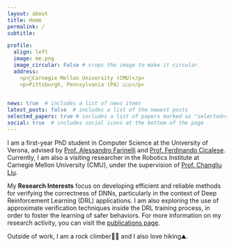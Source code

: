 ```yaml
---
layout: about
title: Home
permalink: /
subtitle: 

profile:
  align: left
  image: me.png
  image_circular: False # crops the image to make it circular
  address: 
    <p>📍Carnegie Mellon University (CMU)</p>
    <p>Pittsburgh, Pennsylvania (PA) 🇺🇸</p>
    

news: true  # includes a list of news items
latest_posts: false  # includes a list of the newest posts
selected_papers: true # includes a list of papers marked as "selected={true}"
social: true  # includes social icons at the bottom of the page
---
```


I am a first-year PhD student in Computer Science at the University of Verona, advised by [Prof. Alessandro Farinelli](http://profs.sci.univr.it/~farinelli/) and [Prof. Ferdinando Cicalese](http://profs.scienze.univr.it/~cicalese/). Currently, I am also a visiting researcher in the Robotics Institute at Carnegie Mellon University (CMU), under the supervision of [Prof. Changliu Liu](http://www.cs.cmu.edu/~cliu6/).


My **Research Interests** focus on developing efficient and reliable methods for verifying the correctness of DNNs, particularly in the context of Deep Reinforcement Learning (DRL) applications. I am also exploring the use of approximate verification techniques inside the DRL training process, in order to foster the learning of safer behaviors.
For more information on my research activity, you can visit the [publications page](https://lmarza.github.io/publications/).

Outside of work, I am a rock climber🧗🏻 and I also love hiking⛰️. 

<!-- #### Education:

  🎓 2022-2025: **PhD** in Computer Science

  🎓 2020-2022: **Master's Degree** in Computer Science and Engineering (110/110 with honors)

  🎓 2017-2020: **Bachelor's Degree** in Computer Science -->
